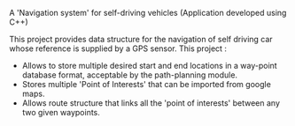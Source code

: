 

A 'Navigation system' for self-driving vehicles (Application developed using C++)

This project provides data structure for the navigation of self driving car whose reference is supplied by a GPS sensor. This project :
- Allows to store multiple desired start and end locations in a way-point database format, acceptable by the path-planning module.
- Stores multiple 'Point of Interests' that can be imported from google maps.
- Allows route structure that links all the 'point of interests' between any two given waypoints.
